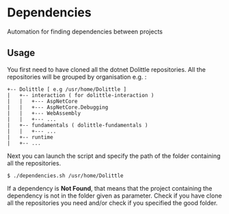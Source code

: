 # Dependencies
Automation for finding dependencies between projects


## Usage

You first need to have cloned all the dotnet Dolittle repositories.
All the repositories will be grouped by organisation e.g. :

```
+-- Dolittle [ e.g /usr/home/Dolittle ]
|   +-- interaction ( for dolittle-interaction )
|   |   +--- AspNetCore
|   |   +--- AspNetCore.Debugging
|   |   +--- WebAssembly
|   |   +--- ...    
|   +-- fundamentals ( dolittle-fundamentals )
|   |   +--- ...
|   +-- runtime
|   +-- ...
```

Next you can launch the script and specify the path of the folder containing all the repositories.

```
$ ./dependencies.sh /usr/home/Dolittle
```

If a dependency is **Not Found**, that means that the project containing the dependency is not in the folder given as parameter. Check if you have clone all the repositories you need and/or check if you specified the good folder.
